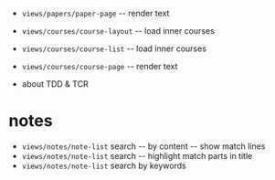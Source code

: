 - `views/papers/paper-page` -- render text

- `views/courses/course-layout` -- load inner courses
- `views/courses/course-list` -- load inner courses
- `views/courses/course-page` -- render text

- about TDD & TCR

# notes

- `views/notes/note-list` search -- by content -- show match lines
- `views/notes/note-list` search -- highlight match parts in title
- `views/notes/note-list` search by keywords
